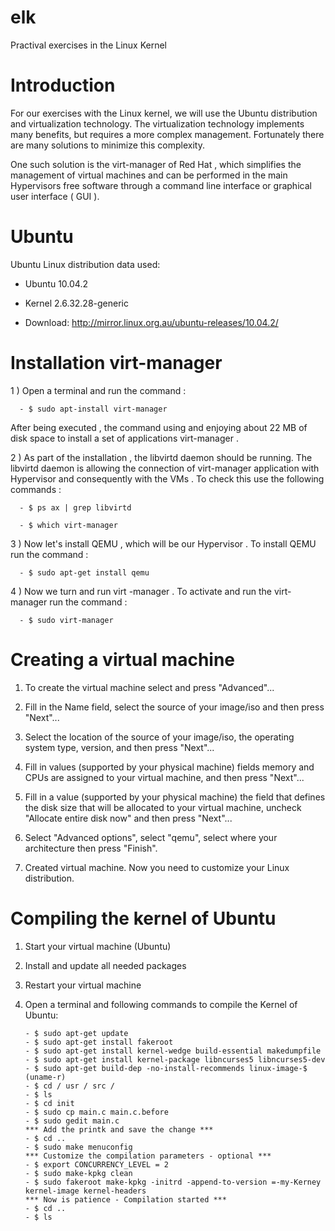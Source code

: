elk
===

Practival exercises in the Linux Kernel

Introduction
===========

For our exercises with the Linux kernel, we will use the Ubuntu distribution and virtualization technology. The virtualization technology implements many benefits, but requires a more complex management. Fortunately there are many solutions to minimize this complexity.

One such solution is the virt-manager of Red Hat , which simplifies the management of virtual machines and can be performed in the main Hypervisors free software through a command line interface or graphical user interface ( GUI ).


Ubuntu
======

Ubuntu Linux distribution data used:

- Ubuntu 10.04.2

- Kernel 2.6.32.28-generic

- Download: http://mirror.linux.org.au/ubuntu-releases/10.04.2/


Installation virt-manager
===================

1 ) Open a terminal and run the command :

      - $ sudo apt-install virt-manager

After being executed , the command using and enjoying about 22 MB of disk space to install a set of applications virt-manager .

2 ) As part of the installation , the libvirtd daemon should be running. The libvirtd daemon is allowing the connection of virt-manager application with Hypervisor and consequently with the VMs . To check this use the following commands :

      - $ ps ax | grep libvirtd

      - $ which virt-manager

3 ) Now let's install QEMU , which will be our Hypervisor . To install QEMU run the command :

      - $ sudo apt-get install qemu

4 ) Now we turn and run virt -manager . To activate and run the virt-manager run the command :

      - $ sudo virt-manager

      
Creating a virtual machine
==========================

1) To create the virtual machine select and press "Advanced"...

2) Fill in the Name field, select the source of your image/iso and then press "Next"...

3) Select the location of the source of your image/iso, the operating system type, version, and then press "Next"...

4) Fill in values (supported by your physical machine) fields memory and CPUs are assigned to your virtual machine, and then press "Next"...

5) Fill in a value (supported by your physical machine) the field that defines the disk size that will be allocated to your virtual machine, uncheck "Allocate entire disk now" and then press "Next"...

6) Select "Advanced options", select "qemu", select where your architecture then press "Finish".

7) Created virtual machine. Now you need to customize your Linux distribution.


Compiling the kernel of Ubuntu
=========================

1) Start your virtual machine (Ubuntu)

2) Install and update all needed packages

3) Restart your virtual machine

3) Open a terminal and following commands to compile the Kernel of Ubuntu:

       - $ sudo apt-get update
       - $ sudo apt-get install fakeroot
       - $ sudo apt-get install kernel-wedge build-essential makedumpfile
       - $ sudo apt-get install kernel-package libncurses5 libncurses5-dev
       - $ sudo apt-get build-dep -no-install-recommends linux-image-$ (uname-r)
       - $ cd / usr / src /
       - $ ls
       - $ cd init
       - $ sudo cp main.c main.c.before
       - $ sudo gedit main.c
       *** Add the printk and save the change ***
       - $ cd ..
       - $ sudo make menuconfig
       *** Customize the compilation parameters - optional ***
       - $ export CONCURRENCY_LEVEL = 2
       - $ sudo make-kpkg clean
       - $ sudo fakeroot make-kpkg -initrd -append-to-version =-my-Kerney kernel-image kernel-headers
       *** Now is patience - Compilation started ***
       - $ cd ..
       - $ ls
